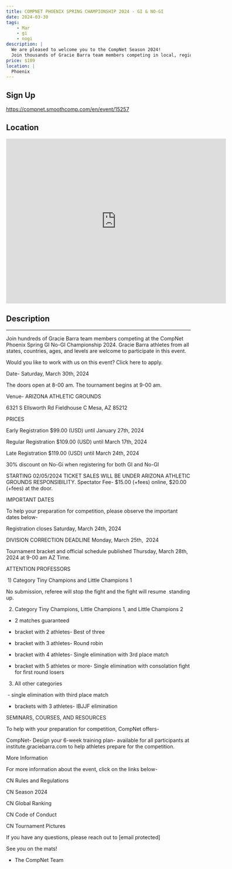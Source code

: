 ```yaml
---
title: COMPNET PHOENIX SPRING CHAMPIONSHIP 2024 - GI & NO-GI
date: 2024-03-30
tags:
    - Mar
    - gi 
    - nogi 
description: |
  We are pleased to welcome you to the CompNet Season 2024!
  Join thousands of Gracie Barra team members competing in local, regional, and national championships worldwide
price: $109
location: |
  Phoenix
---
```

## Sign Up
https://compnet.smoothcomp.com/en/event/15257

## Location
<iframe src="https://www.google.com/maps/embed?pb=!1m18!1m12!1m3!1d12345.6789!2d-111.6291431!3d33.3003014!2m3!1f0!2f0!3f0!3m2!1i1024!2i768!4f13.1!3m3!1m2!1s0x0%3A0x0!2z33.3003014!5e0!3m2!1sen!2sus!4v1234567890" width="600" height="450" style="border:0;" allowfullscreen="" loading="lazy"></iframe>

## Description
______________________________________________________________________________________________


Join hundreds of Gracie Barra team members competing at the CompNet Phoenix Spring GI No-GI Championship 2024. Gracie Barra athletes from all states, countries, ages, and levels are welcome to participate in this event. 


Would you like to work with us on this event? Click here to apply.


Date- Saturday, March 30th, 2024 


The doors open at 8-00 am. The tournament begins at 9-00 am. 


Venue- ARIZONA ATHLETIC GROUNDS


6321 S Ellsworth Rd Fieldhouse C Mesa, AZ 85212


PRICES



Early Registration $99.00 (USD) until January 27th, 2024


Regular Registration $109.00 (USD) until March 17th, 2024


Late Registration $119.00 (USD) until March 24th, 2024


30% discount on No-Gi when registering for both GI and No-GI


STARTING 02/05/2024 TICKET SALES WILL BE UNDER ARIZONA ATHLETIC GROUNDS RESPONSIBILITY. Spectator Fee- $15.00 (+fees) online, $20.00 (+fees) at the door.



IMPORTANT DATES


To help your preparation for competition, please observe the important dates below-



Registration closes Saturday, March 24th, 2024


DIVISION CORRECTION DEADLINE Monday, March 25th,  2024


Tournament bracket and official schedule published Thursday, March 28th, 2024 at 9-00 am AZ Time.



ATTENTION PROFESSORS


 1) Category Tiny Champions and Little Champions 1


No submission, referee will stop the fight and the fight will resume  standing up.


2) Category Tiny Champions, Little Champions 1, and Little Champions 2


- 2 matches guaranteed


- bracket with 2 athletes- Best of three


- bracket with 3 athletes- Round robin


- bracket with 4 athletes- Single elimination with 3rd place match


- bracket with 5 athletes or more- Single elimination with consolation fight for first round losers


3) All other categories


 - single elimination with third place match


- brackets with 3 athletes- IBJJF elimination


SEMINARS, COURSES, AND RESOURCES


To help with your preparation for competition, CompNet offers-



CompNet- Design your 6-week training plan- available for all participants at institute.graciebarra.com to help athletes prepare for the competition.



More Information


For more information about the event, click on the links below-



CN Rules and Regulations


CN Season 2024


CN Global Ranking


CN Code of Conduct


CN Tournament Pictures



If you have any questions, please reach out to [email protected]


See you on the mats!


- The CompNet Team